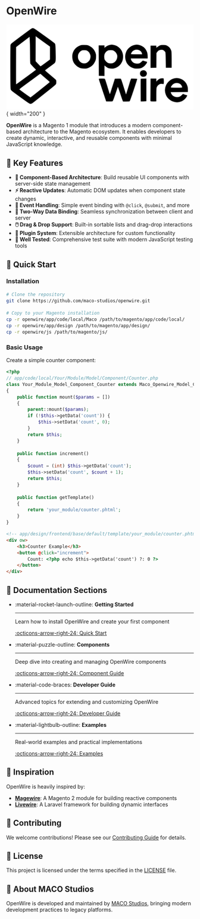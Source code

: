# OpenWire

![OpenWire Logo](assets/logo.svg){ width="200" }

**OpenWire** is a Magento 1 module that introduces a modern component-based architecture to the Magento ecosystem. It enables developers to create dynamic, interactive, and reusable components with minimal JavaScript knowledge.

## 🌟 Key Features

- **🧩 Component-Based Architecture**: Build reusable UI components with server-side state management
- **⚡ Reactive Updates**: Automatic DOM updates when component state changes
- **🎯 Event Handling**: Simple event binding with `@click`, `@submit`, and more
- **🔄 Two-Way Data Binding**: Seamless synchronization between client and server
- **🖱️ Drag & Drop Support**: Built-in sortable lists and drag-drop interactions
- **🔌 Plugin System**: Extensible architecture for custom functionality
- **🧪 Well Tested**: Comprehensive test suite with modern JavaScript testing tools

## 🚀 Quick Start

### Installation

```bash
# Clone the repository
git clone https://github.com/maco-studios/openwire.git

# Copy to your Magento installation
cp -r openwire/app/code/local/Maco /path/to/magento/app/code/local/
cp -r openwire/app/design /path/to/magento/app/design/
cp -r openwire/js /path/to/magento/js/
```

### Basic Usage

Create a simple counter component:

```php
<?php
// app/code/local/Your/Module/Model/Component/Counter.php
class Your_Module_Model_Component_Counter extends Maco_Openwire_Model_Component
{
    public function mount($params = [])
    {
        parent::mount($params);
        if (!$this->getData('count')) {
            $this->setData('count', 0);
        }
        return $this;
    }

    public function increment()
    {
        $count = (int) $this->getData('count');
        $this->setData('count', $count + 1);
        return $this;
    }

    public function getTemplate()
    {
        return 'your_module/counter.phtml';
    }
}
```

```html
<!-- app/design/frontend/base/default/template/your_module/counter.phtml -->
<div ow>
    <h3>Counter Example</h3>
    <button @click="increment">
        Count: <?php echo $this->getData('count') ?: 0 ?>
    </button>
</div>
```

## 📖 Documentation Sections

<div class="grid cards" markdown>

-   :material-rocket-launch-outline: **Getting Started**

    ---

    Learn how to install OpenWire and create your first component

    [:octicons-arrow-right-24: Quick Start](getting-started/quick-start.md)

-   :material-puzzle-outline: **Components**

    ---

    Deep dive into creating and managing OpenWire components

    [:octicons-arrow-right-24: Component Guide](guide/components.md)

-   :material-code-braces: **Developer Guide**

    ---

    Advanced topics for extending and customizing OpenWire

    [:octicons-arrow-right-24: Developer Guide](developer/architecture.md)

-   :material-lightbulb-outline: **Examples**

    ---

    Real-world examples and practical implementations

    [:octicons-arrow-right-24: Examples](examples/counter.md)

</div>

## 🎯 Inspiration

OpenWire is heavily inspired by:

- **[Magewire](https://github.com/magewirephp/magewire)**: A Magento 2 module for building reactive components
- **[Livewire](https://laravel-livewire.com/)**: A Laravel framework for building dynamic interfaces

## 🤝 Contributing

We welcome contributions! Please see our [Contributing Guide](contributing.md) for details.

## 📄 License

This project is licensed under the terms specified in the [LICENSE](https://github.com/maco-studios/openwire/blob/main/LICENSE) file.

## 🏢 About MACO Studios

OpenWire is developed and maintained by [MACO Studios](https://github.com/maco-studios), bringing modern development practices to legacy platforms.
